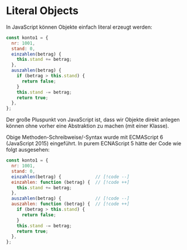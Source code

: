 # Literal Objects

In JavaScript können Objekte einfach literal erzeugt werden:

```js
const konto1 = {
  nr: 1001,
  stand: 0,
  einzahlen(betrag) {
    this.stand += betrag;
  },
  auszahlen(betrag) {
    if (betrag > this.stand) {
      return false;
    }
    this.stand -= betrag;
    return true;
  },
};
```

Der große Pluspunkt von JavaScript ist, dass wir Objekte direkt anlegen können ohne
vorher eine Abstraktion zu machen (mit einer Klasse).

Obige Methoden-Schreibweise/-Syntax wurde mit ECMAScript 6 (JavaScript 2015) eingeführt. In purem ECNAScript 5 hätte der Code wie folgt ausgesehen:

```js
const konto1 = {
  nr: 1001,
  stand: 0,
  einzahlen(betrag) {             // [!code --]
  einzahlen: function (betrag) {  // [!code ++]
    this.stand += betrag;
  },
  auszahlen(betrag) {             // [!code --]
  auszahlen: function (betrag) {  // [!code ++]
    if (betrag > this.stand) {
      return false;
    }
    this.stand -= betrag;
    return true;
  },
};
```
